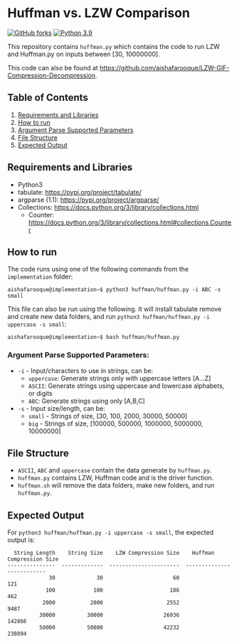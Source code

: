 # Huffman vs. LZW Comparison
[![GitHub forks](https://img.shields.io/github/forks/Naereen/StrapDown.js.svg?style=social&label=Repository&maxAge=2592000)](https://github.com/aishafarooque/LZW-GIF-Compression-Decompression)
[![Python 3.9](https://img.shields.io/badge/python-3.9-blue.svg)](https://www.python.org/downloads/release/python-360/)

This repository contains `huffman.py` which contains the code to run LZW and Huffman.py on inputs between [30, 10000000].

This code can also be found at https://github.com/aishafarooque/LZW-GIF-Compression-Decompression.

## Table of Contents
1. [Requirements and Libraries](#requirements)
2. [How to run](#howtorun)
3. [Argument Parse Supported Parameters](#argparser)
4. [File Structure](#files)
4. [Expected Output](#expected)


## Requirements and Libraries<a name="requirements"></a>
- Python3
- tabulate: https://pypi.org/project/tabulate/
- argparse (1.1): https://pypi.org/project/argparse/
- Collections: https://docs.python.org/3/library/collections.html
    - Counter: https://docs.python.org/3/library/collections.html#collections.Counter

## How to run<a name="howtorun"></a>
The code runs using one of the following commands from the `implementation` folder:
```console
aishafarooque@implementation~$ python3 huffman/huffman.py -i ABC -s small
```
This file can also be run using the following. It will install tabulate remove and create new data folders, and run `python3 huffman/huffman.py -i uppercase -s small`:
```console
aishafarooque@implementation~$ bash huffman/huffman.py
```

### Argument Parse Supported Parameters:<a name="argparser"></a>
- `-i` - Input/characters to use in strings, can be:
    - `uppercase`: Generate strings only with uppercase letters [A...Z]
    - `ASCII`: Generate strings using uppercase and lowercase alphabets, or digits
    - `ABC`: Generate strings using only [A,B,C]
- `-s` - Input size/length, can be:
    - `small` - Strings of size, [30, 100, 2000, 30000, 50000]
    - `big` - Strings of size, [100000, 500000, 1000000, 5000000, 10000000]


## File Structure<a name="files"></a>
- `ASCII`, `ABC` and `uppercase` contain the data generate by `huffman.py`.
- `huffman.py` contains LZW, Huffman code and is the driver function.
- `huffman.sh` will remove the data folders, make new folders, and run `huffman.py`.

## Expected Output<a name="expected"></a>
For `python3 huffman/huffman.py -i uppercase -s small`, the expected output is:
```
  String Length    String Size    LZW Compression Size    Huffman Compression Size
---------------  -------------  ----------------------  --------------------------
             30             30                      60                         121
            100            100                     186                         462
           2000           2000                    2552                        9487
          30000          30000                   26936                      142866
          50000          50000                   42232                      238094
```
